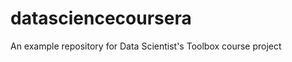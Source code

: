 datasciencecoursera
===================

An example repository for Data Scientist's Toolbox course project
